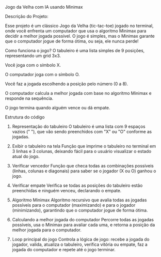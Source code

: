 Jogo da Velha com IA usando Minimax

Descrição do Projeto:

Esse projeto é um clássico Jogo da Velha (tic-tac-toe) jogado no terminal, onde você enfrenta um computador que usa o algoritmo Minimax para decidir a melhor jogada possível. O jogo é simples, mas o Minimax garante que o computador jogue de forma ótima, ou seja, ele nunca perde!

Como funciona o jogo?
O tabuleiro é uma lista simples de 9 posições, representando um grid 3x3.

Você joga com o símbolo X.

O computador joga com o símbolo O.

Você faz a jogada escolhendo a posição pelo número (0 a 8).

O computador calcula a melhor jogada com base no algoritmo Minimax e responde na sequência.

O jogo termina quando alguém vence ou dá empate.

Estrutura do código
1. Representação do tabuleiro
O tabuleiro é uma lista com 9 espaços vazios (" "), que vão sendo preenchidos com "X" ou "O" conforme as jogadas.

2. Exibir o tabuleiro na tela
Função que imprime o tabuleiro no terminal em 3 linhas e 3 colunas, deixando fácil para o usuário visualizar o estado atual do jogo.

3. Verificar vencedor
Função que checa todas as combinações possíveis (linhas, colunas e diagonais) para saber se o jogador (X ou O) ganhou o jogo.

4. Verificar empate
Verifica se todas as posições do tabuleiro estão preenchidas e ninguém venceu, declarando o empate.

5. Algoritmo Minimax
Algoritmo recursivo que avalia todas as jogadas possíveis para o computador (maximizando) e para o jogador (minimizando), garantindo que o computador jogue de forma ótima.

6. Calculando a melhor jogada do computador
Percorre todas as jogadas possíveis, usa o Minimax para avaliar cada uma, e retorna a posição da melhor jogada para o computador.

7. Loop principal do jogo
Controla a lógica de jogo: recebe a jogada do jogador, valida, atualiza o tabuleiro, verifica vitória ou empate, faz a jogada do computador e repete até o jogo terminar.
